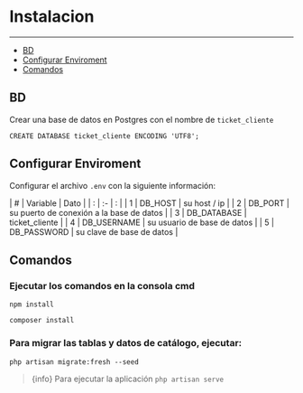 # Instalacion

---

- [BD](#section-1)
- [Configurar Enviroment](#section-2)
- [Comandos](#section-3)

<a name="section-1"></a>
## BD

Crear una base de datos en Postgres con el nombre de `ticket_cliente`


`CREATE DATABASE ticket_cliente ENCODING 'UTF8';`


<a name="section-2"></a>
## Configurar Enviroment

Configurar el archivo `.env` con la siguiente información:

| # | Variable   | Dato |
| : |   :-   |  :  |
| 1 | DB_HOST | su host / ip  |
| 2 | DB_PORT | su puerto de conexión a la base de datos  |
| 3 | DB_DATABASE | ticket_cliente  |
| 4 | DB_USERNAME | su usuario de base de datos  |
| 5 | DB_PASSWORD | su clave de base de datos  |


<a name="section-3"></a>
## Comandos

### Ejecutar los comandos en la consola cmd

 `npm install`

 `composer install`

### Para migrar las tablas y datos de catálogo, ejecutar:

`php artisan migrate:fresh --seed`

> {info} Para ejecutar la aplicación `php artisan serve`
 

